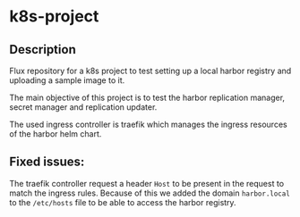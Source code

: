 # k8s-project

## Description

Flux repository for a k8s project to test setting up a local harbor registry and uploading a sample image to it.

The main objective of this project is to test the harbor replication manager, secret manager and replication updater.

The used ingress controller is traefik which manages the ingress resources of the harbor helm chart.

## Fixed issues:

The traefik controller request a header `Host` to be present in the request to match the ingress rules. Because of this we added the domain `harbor.local` to the `/etc/hosts` file to be able to access the harbor registry.
